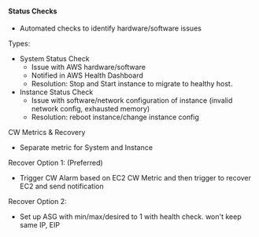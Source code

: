 #### Status Checks
- Automated checks to identify hardware/software issues

Types:
- System Status Check
	- Issue with AWS hardware/software
	- Notified in AWS Health Dashboard
	- Resolution: Stop and Start instance to migrate to healthy host.
- Instance Status Check
	- Issue with software/network configuration of instance (invalid network config, exhausted memory)
	- Resolution: reboot instance/change instance config

CW Metrics & Recovery
- Separate metric for System and Instance

Recover Option 1: (Preferred)
- Trigger CW Alarm based on EC2 CW Metric and then trigger to recover EC2 and send notification

Recover Option 2: 
- Set up ASG with min/max/desired to 1 with health check. won't keep same IP, EIP